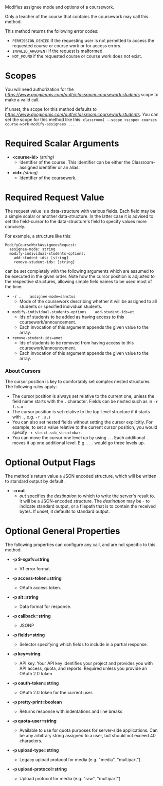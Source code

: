 Modifies assignee mode and options of a coursework.

Only a teacher of the course that contains the coursework may
call this method.

This method returns the following error codes:

* `PERMISSION_DENIED` if the requesting user is not permitted to access the
requested course or course work or for access errors.
* `INVALID_ARGUMENT` if the request is malformed.
* `NOT_FOUND` if the requested course or course work does not exist.
# Scopes

You will need authorization for the *https://www.googleapis.com/auth/classroom.coursework.students* scope to make a valid call.

If unset, the scope for this method defaults to *https://www.googleapis.com/auth/classroom.coursework.students*.
You can set the scope for this method like this: `classroom1 --scope <scope> courses course-work-modify-assignees ...`
# Required Scalar Arguments
* **&lt;course-id&gt;** *(string)*
    - Identifier of the course.
        This identifier can be either the Classroom-assigned identifier or an
        alias.
* **&lt;id&gt;** *(string)*
    - Identifier of the coursework.
# Required Request Value

The request value is a data-structure with various fields. Each field may be a simple scalar or another data-structure.
In the latter case it is advised to set the field-cursor to the data-structure's field to specify values more concisely.

For example, a structure like this:
```
ModifyCourseWorkAssigneesRequest:
  assignee-mode: string
  modify-individual-students-options:
    add-student-ids: [string]
    remove-student-ids: [string]

```

can be set completely with the following arguments which are assumed to be executed in the given order. Note how the cursor position is adjusted to the respective structures, allowing simple field names to be used most of the time.

* `-r .    assignee-mode=sanctus`
    - Mode of the coursework describing whether it will be assigned to all
        students or specified individual students.
* `modify-individual-students-options    add-student-ids=et`
    - Ids of students to be added as having access to this
        coursework/announcement.
    - Each invocation of this argument appends the given value to the array.
* `remove-student-ids=amet`
    - Ids of students to be removed from having access to this
        coursework/announcement.
    - Each invocation of this argument appends the given value to the array.



### About Cursors

The cursor position is key to comfortably set complex nested structures. The following rules apply:

* The cursor position is always set relative to the current one, unless the field name starts with the `.` character. Fields can be nested such as in `-r f.s.o` .
* The cursor position is set relative to the top-level structure if it starts with `.`, e.g. `-r .s.s`
* You can also set nested fields without setting the cursor explicitly. For example, to set a value relative to the current cursor position, you would specify `-r struct.sub_struct=bar`.
* You can move the cursor one level up by using `..`. Each additional `.` moves it up one additional level. E.g. `...` would go three levels up.


# Optional Output Flags

The method's return value a JSON encoded structure, which will be written to standard output by default.

* **-o out**
    - *out* specifies the *destination* to which to write the server's result to.
      It will be a JSON-encoded structure.
      The *destination* may be `-` to indicate standard output, or a filepath that is to contain the received bytes.
      If unset, it defaults to standard output.
# Optional General Properties

The following properties can configure any call, and are not specific to this method.

* **-p $-xgafv=string**
    - V1 error format.

* **-p access-token=string**
    - OAuth access token.

* **-p alt=string**
    - Data format for response.

* **-p callback=string**
    - JSONP

* **-p fields=string**
    - Selector specifying which fields to include in a partial response.

* **-p key=string**
    - API key. Your API key identifies your project and provides you with API access, quota, and reports. Required unless you provide an OAuth 2.0 token.

* **-p oauth-token=string**
    - OAuth 2.0 token for the current user.

* **-p pretty-print=boolean**
    - Returns response with indentations and line breaks.

* **-p quota-user=string**
    - Available to use for quota purposes for server-side applications. Can be any arbitrary string assigned to a user, but should not exceed 40 characters.

* **-p upload-type=string**
    - Legacy upload protocol for media (e.g. &#34;media&#34;, &#34;multipart&#34;).

* **-p upload-protocol=string**
    - Upload protocol for media (e.g. &#34;raw&#34;, &#34;multipart&#34;).
